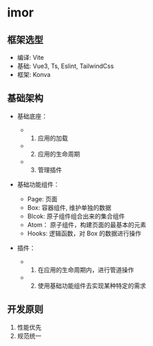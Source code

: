 # imor

## 框架选型

* 编译: Vite
* 基础: Vue3, Ts, Eslint, TailwindCss
* 框架: Konva


## 基础架构

* 基础底座：
    * 1. 应用的加载
    * 2. 应用的生命周期
    * 3. 管理插件

* 基础功能组件：
    * Page: 页面
    * Box: 容器组件, 维护单独的数据
    * Blcok: 原子组件组合出来的集合组件
    * Atom： 原子组件，构建页面的最基本的元素
    * Hooks: 逻辑函数，对 Box 的数据进行操作

* 插件：
    * 1. 在应用的生命周期内，进行管道操作
    * 2. 使用基础功能组件去实现某种特定的需求


## 开发原则

1. 性能优先
2. 规范统一
